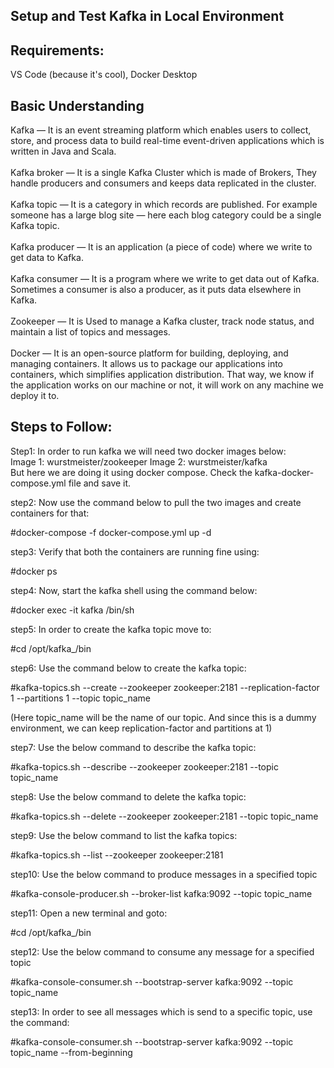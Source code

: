 ## Setup and Test Kafka in Local Environment

## Requirements: 

VS Code (because it's cool), Docker Desktop

## Basic Understanding
Kafka — It is an event streaming platform which enables users to collect, store, and process data to build real-time event-driven applications which is written in Java and Scala.
</br></br>
Kafka broker — It is a single Kafka Cluster which is made of Brokers, They handle producers and consumers and keeps data replicated in the cluster.
</br></br>
Kafka topic — It is a category in which records are published. For example someone has a large blog site — here each blog category could be a single Kafka topic.
</br></br>
Kafka producer — It is an application (a piece of code) where we write to get data to Kafka.
</br></br>
Kafka consumer — It is a program where we write to get data out of Kafka. Sometimes a consumer is also a producer, as it puts data elsewhere in Kafka.
</br></br>
Zookeeper — It is Used to manage a Kafka cluster, track node status, and maintain a list of topics and messages.
</br></br>
Docker — It is an open-source platform for building, deploying, and managing containers. It allows us to package our applications into containers, which simplifies application distribution. That way, we know if the application works on our machine or not, it will work on any machine we deploy it to.
</br>
## Steps to Follow:

Step1:
In order to run kafka we will need two docker images below:</br>
Image 1: wurstmeister/zookeeper
Image 2: wurstmeister/kafka
</br>
But here we are doing it using docker compose. Check the kafka-docker-compose.yml file and save it.

step2:
Now use the command below to pull the two images and create containers for that:

#docker-compose -f docker-compose.yml up -d

step3:
Verify that both the containers are running fine using:

#docker ps

step4:
Now, start the kafka shell using the command below:

#docker exec -it kafka /bin/sh

step5:
In order to create the kafka topic move to:

#cd /opt/kafka_<version>/bin

step6:
Use the command below to create the kafka topic:

#kafka-topics.sh --create --zookeeper zookeeper:2181 --replication-factor 1 --partitions 1 --topic topic_name

(Here topic_name will be the name of our topic. And since this is a dummy environment, we can keep replication-factor and partitions at 1)

step7:
Use the below command to describe the kafka topic:

#kafka-topics.sh --describe --zookeeper zookeeper:2181 --topic topic_name

step8:
Use the below command to delete the kafka topic:

#kafka-topics.sh --delete --zookeeper zookeeper:2181 --topic topic_name

step9:
Use the below command to list the kafka topics:

#kafka-topics.sh --list --zookeeper zookeeper:2181

step10:
Use the below command to produce messages in a specified topic

#kafka-console-producer.sh --broker-list kafka:9092 --topic topic_name

step11:
Open a new terminal and goto:

#cd /opt/kafka_<version>/bin

step12:
Use the below command to consume any message for a specified topic

#kafka-console-consumer.sh --bootstrap-server kafka:9092 --topic topic_name

step13:
In order to see all messages which is send to a specific topic, use the command:

#kafka-console-consumer.sh --bootstrap-server kafka:9092 --topic topic_name --from-beginning
